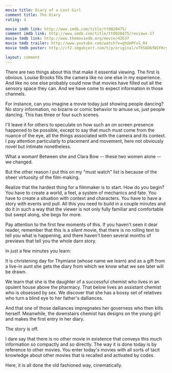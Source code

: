 ```yaml
---
movie title: Diary of a Lost Girl
comment title: The Diary
rating: 4

movie imdb link: http://www.imdb.com/title/tt0020475/
comment imdb link: http://www.imdb.com/title/tt0020475/reviews-17
movie tmdb link: http://www.themoviedb.org/movie/42637
movie tmdb trailer: http://www.youtube.com/watch?v=ghUmPFsS_R4
movie tmdb poster: http://cf2.imgobject.com/t/p/original/vTh5bD6fWIFKryRFOmDt4Nm0E3F.jpg

layout: comment
---
```


There are two things about this that make it essential viewing. The first is obvious. Louise Brooks fills the camera like no one else in my experience. And like no one else probably could now that movies have filled out all the sensory space they can. And we have come to expect information in those channels.

For instance, can you imagine a movie today just showing people dancing? No story information, no bizarre or comic behavior to amuse us, just people dancing. This has three or four such scenes.

I'll leave it for others to speculate on how such an on screen presence happened to be possible, except to say that much must come from the nuance of the eye, all the things associated with the camera and its context. I pay attention particularly to placement and movement, here not obviously novel but intimate nonetheless.

What a woman! Between she and Clara Bow -- these two women alone -- we changed.

But the other reason I put this on my "must watch" list is because of the sheer virtuosity of the film-making.

Realize that the hardest thing for a filmmaker is to start. How do you begin? You have to create a world, a feel, a system of mechanics and fate. You have to create a situation with context and characters. You have to have a story with events and pull. All this you need to build in a couple minutes and do it in such a way that the viewer is not only fully familiar and comfortable but swept along, she begs for more.

Pay attention to the first few moments of this. If you haven't seen it dear reader, remember that this is a *silent* movie, that there is no rolling text to tell you what is happening, and there haven't been several months of previews that tell you the whole darn story.

In just a few minutes you learn:

It is christening day for Thymiane (whose name we learn) and as a gift from a live-in aunt she gets the diary from which we know what we see later will be drawn.

We learn that she is the daughter of a successful chemist who lives in an opulent house above the pharmacy. That below lives an assistant chemist who is obsessed by sex. We discover that she has a bossy set of relatives who turn a blind eye to her father's dalliances.

And that one of those dalliances impregnates her governess who then kills herself. Meanwhile, the downstairs chemist has designs on the young girl and makes the first entry in her diary.

The story is off.

I dare say that there is no other movie in existence that conveys this much information so compactly and so directly. The way it is done today is by reference to other movies. You enter today's movies with all sorts of tacit knowledge about other movies that is recalled and activated by codes. 

Here, it is all done the old fashioned way, cinematically.